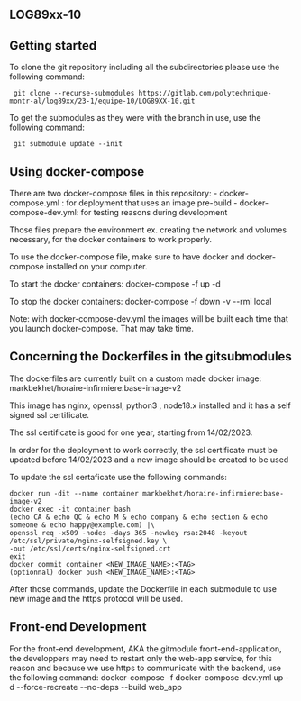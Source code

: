 ## LOG89xx-10

## Getting started

To clone the git repository including all the subdirectories please use the following command:

	 git clone --recurse-submodules https://gitlab.com/polytechnique-montr-al/log89xx/23-1/equipe-10/LOG89XX-10.git

To get the submodules as they were with the branch in use, use the following command:

	 git submodule update --init

## Using docker-compose

There are two docker-compose files in this repository:
	- docker-compose.yml : for deployment that uses an image pre-build
	- docker-compose-dev.yml: for testing reasons during development

Those files prepare the environment ex. creating the network and volumes necessary,
for the docker containers to work properly.

To use the docker-compose file, make sure to have docker and docker-compose installed on your computer.

To start the docker containers:
	 docker-compose -f <docker-compose-filename> up -d

To stop the docker containers:
	 docker-compose -f <docker-compose-filename> down -v --rmi local


Note: with docker-compose-dev.yml the images will be built each time that you launch docker-compose.
That may take time.

## Concerning the Dockerfiles in the gitsubmodules
The dockerfiles are currently built on a custom made docker image: 
markbekhet/horaire-infirmiere:base-image-v2

This image has nginx, openssl, python3 , node18.x installed and it has a self signed ssl certificate.

The ssl certificate is good for one year, starting from 14/02/2023.

In order for the deployment to work correctly, the ssl certificate must be updated before 14/02/2023 and
a new image should be created to be used

To update the ssl certaficate use the following commands:

	docker run -dit --name container markbekhet/horaire-infirmiere:base-image-v2
	docker exec -it container bash
	(echo CA & echo QC & echo M & echo company & echo section & echo someone & echo happy@example.com) |\
	openssl req -x509 -nodes -days 365 -newkey rsa:2048 -keyout /etc/ssl/private/nginx-selfsigned.key \
	-out /etc/ssl/certs/nginx-selfsigned.crt
	exit
	docker commit container <NEW_IMAGE_NAME>:<TAG>
	(optionnal) docker push <NEW_IMAGE_NAME>:<TAG>

After those commands, update the Dockerfile in each submodule to use new image and the https protocol will be used.

## Front-end Development
For the front-end development, AKA the gitmodule front-end-application, the developpers may need to restart
only the web-app service, for this reason and because we use https to communicate with the backend,
use the following command:
	docker-compose -f docker-compose-dev.yml up -d --force-recreate --no-deps --build web_app
